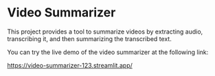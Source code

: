# Video Summarizer

This project provides a tool to summarize videos by extracting audio, transcribing it, and then summarizing the transcribed text.

You can try the live demo of the video summarizer at the following link:

https://video-summarizer-123.streamlit.app/
